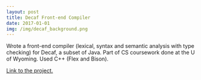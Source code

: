 ```yaml
---
layout: post
title: Decaf Front-end Compiler
date: 2017-01-01
img: /img/decaf_background.png
---
```


Wrote a front-end compiler (lexical, syntax and semantic analysis with type
checking) for Decaf, a subset of Java. Part of CS coursework done at the U of
Wyoming. Used C++ (Flex and Bison).

<a href="https://github.com/oneturkmen/fun-front-end-compiler" target="_blank">Link to the project.</a>

